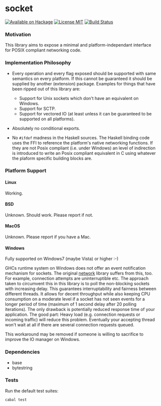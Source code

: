 socket
======

[![Available on Hackage][badge-hackage]][hackage]
[![License MIT][badge-license]][license]
[![Build Status][badge-travis]][travis]

### Motivation

This library aims to expose a minimal and platform-independant interface for
POSIX compliant networking code.

### Implementation Philosophy

  - Every operation and every flag exposed should be supported with same
    semantics on every platform. If this cannot be guaranteed it should
    be supplied by another (extension) package.
    Examples for things that have been ripped out of this library are:
      - Support for Unix sockets which don't have an equivalent on Windows.
      - Support for SCTP.
      - Support for vectored IO (at least unless it can be guaranteed to
        be supported on all platforms).

  - Absolutely no conditional exports.

  - No `#ifdef` madness in the Haskell sources. The Haskell binding code
    uses the FFI to reference the platform's native networking functions.
    If they are not Posix compliant (i.e. under Windows) an level of
    indirection is introduced to write an Posix compliant equivalent in C
    using whatever the plaform specific building blocks are.

### Platform Support

#### Linux

Working.

#### BSD

Unknown. Should work. Please report if not.

#### MacOS

Unknown. Please report if you have a Mac.

#### Windows

Fully supported on Windows7 (maybe Vista) or higher :-)

GHCs runtime system on Windows does not offer an event notification mechanism for sockets.
The original [network](https://hackage.haskell.org/package/network) library
suffers from this, too. For example, connection attempts are uninterruptible etc.
The approach taken to circumvent this in this library is to poll the
non-blocking sockets with increasing delay. This guarantees interruptability
and fairness between different threads. It allows for decent throughput
while also keeping CPU consumption on a moderate level if a socket has not seen
events for a longer period of time (maximum of 1 second delay after 20
polling iterations). The only drawback is potentially reduced response time
of your application. The good part: Heavy load (e.g. connection requests or
incoming traffic) will reduce this problem. Eventually your accepting thread
won't wait at all if there are several connection requests queued.

This workaround may be removed if someone is willing to sacrifice to improve
the IO manager on Windows.

### Dependencies

   - base
   - bytestring

### Tests

Run the default test suites:

```bash
cabal test
```

[badge-travis]: https://img.shields.io/travis/lpeterse/haskell-socket.svg
[travis]: https://travis-ci.org/lpeterse/haskell-socket
[badge-hackage]: https://img.shields.io/hackage/v/socket.svg?dummy
[hackage]: https://hackage.haskell.org/package/socket
[badge-license]: https://img.shields.io/badge/license-MIT-green.svg?dummy
[license]: https://github.com/lpeterse/haskell-socket/blob/master/LICENSE
[issues]: https://github.com/lpeterse/haskell-socket/issues
[Github]: https://github.com/lpeterse/haskell-socket